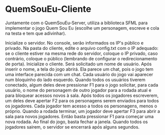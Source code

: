# QuemSouEu-Cliente
Juntamente com o QuemSouEu-Server, utiliza a biblioteca SFML para implementar o jogo Quem Sou Eu (escolhe um personagem, escreve e cola na testa e tem que adivinhar).

Inicialize o servidor. No console, serão informados os IP's público e privado. Na pasta do cliente, edite o arquivo config.txt com o IP adequado: se o cliente estiver na mesma rede do servidor, coloque o IP privado, caso contrário, coloque o público (lembrando de configurar o redirecionamento de porta).
Inicialize o cliente. Será solicitado um nome de usuário. Após inserir o nome, a tela do jogo abrirá. Ela parece um chat, pois o jogo tem uma interface parecida com um chat.
Cada usuário do jogo vai aparecer num bloquinho do lado esquerdo. Quando todos os usuários tiverem conectado, algum deles deve pressionar F1 para o jogo solicitar, para cada usuário, o nome do personagem de outro jogador para a rodada atual e para bloquear acessos novos à sala.
Após todos os jogadores escreverem, um deles deve apertar F2 para os personagens serem enviados para todos os jogadores. Cada jogador tem acesso a todos os personagens, menos o próprio.
Quando a rodada terminar, um jogador deve apertar F3 para abrir a sala para novos jogadores. Então basta pressionar F1 para começar uma nova rodada.
Ao final do jogo, basta fechar a janela. Quando todos os jogadores sairem, o servidor se encerrará após alguns segundos.

